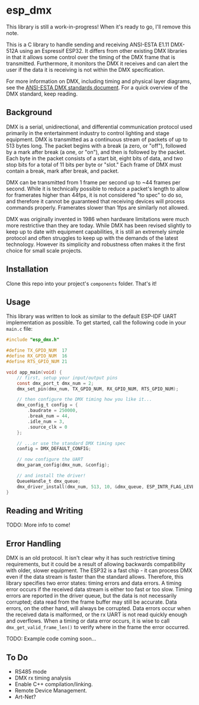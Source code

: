 # esp_dmx

This library is still a work-in-progress! When it's ready to go, I'll remove this note.

This is a C library to handle sending and receiving ANSI-ESTA E1.11 DMX-512A using an Espressif ESP32. It differs from other existing DMX libraries in that it allows some control over the timing of the DMX frame that is transmitted. Furthermore, it monitors the DMX it receives and can alert the user if the data it is receiving is not within the DMX specification.

For more information on DMX, including timing and physical layer diagrams, see the [ANSI-ESTA DMX standards document](https://tsp.esta.org/tsp/documents/docs/ANSI-ESTA_E1-11_2008R2018.pdf). For a quick overview of the DMX standard, keep reading.

## Background

DMX is a serial, unidirectional, and differential communication protocol used primarily in the entertainment industry to control lighting and stage equipment. DMX is transmitted as a continuous stream of packets of up to 513 bytes long. The packet begins with a break (a zero, or "off"), followed by a mark after break (a one, or "on"), and then is followed by the packet. Each byte in the packet consists of a start bit, eight bits of data, and two stop bits for a total of 11 bits per byte or "slot." Each frame of DMX must contain a break, mark after break, and packet.

DMX can be transmitted from 1 frame per second up to ~44 frames per second. While it is technically possible to reduce a packet's length to allow for framerates higher than 44fps, it is not considered "to spec" to do so, and therefore it cannot be guaranteed that receiving devices will process commands properly. Framerates slower than 1fps are similarly not allowed.

DMX was originally invented in 1986 when hardware limitations were much more restrictive than they are today. While DMX has been revised slightly to keep up to date with equipment capabilities, it is still an extremely simple protocol and often struggles to keep up with the demands of the latest technology. However its simplicity and robustness often makes it the first choice for small scale projects.

## Installation

Clone this repo into your project's ```components``` folder. That's it!

## Usage

This library was written to look as similar to the default ESP-IDF UART implementation as possible. To get started, call the following code in your ```main.c``` file:

```C
#include "esp_dmx.h"

#define TX_GPIO_NUM  17
#define RX_GPIO_NUM  16
#define RTS_GPIO_NUM 21

void app_main(void) {
    // first, setup your input/output pins
    const dmx_port_t dmx_num = 2;
    dmx_set_pin(dmx_num, TX_GPIO_NUM, RX_GPIO_NUM, RTS_GPIO_NUM);

    // then configure the DMX timing how you like it...
    dmx_config_t config = {
        .baudrate = 250000,
        .break_num = 44,
        .idle_num = 3,
        .source_clk = 0
    };

    // ...or use the standard DMX timing spec
    config = DMX_DEFAULT_CONFIG;

    // now configure the UART
    dmx_param_config(dmx_num, &config);

    // and install the driver!
    QueueHandle_t dmx_queue;
    dmx_driver_install(dmx_num, 513, 10, &dmx_queue, ESP_INTR_FLAG_LEVEL3);
}
```

## Reading and Writing

TODO: More info to come!

## Error Handling

DMX is an old protocol. It isn't clear why it has such restrictive timing requirements, but it could be a result of allowing backwards compatibility with older, slower equipment. The ESP32 is a fast chip - it can process DMX even if the data stream is faster than the standard allows. Therefore, this library specifies two error states: timing errors and data errors. A timing error occurs if the received data stream is either too fast or too slow. Timing errors are reported in the driver queue, but the data is not necessarily corrupted; data read from the frame buffer may still be accurate. Data errors, on the other hand, will always be corrupted. Data errors occur when the received data is malformed, or the rx UART is not read quickly enough and overflows. When a timing or data error occurs, it is wise to call ```dmx_get_valid_frame_len()``` to verify where in the frame the error occurred.

TODO: Example code coming soon...

## To Do

- RS485 mode
- DMX rx timing analysis
- Enable C++ compilation/linking.
- Remote Device Management.
- Art-Net?
